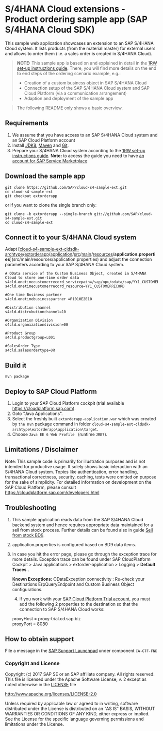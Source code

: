 # S/4HANA Cloud extensions - Product ordering sample app (SAP S/4HANA Cloud SDK)
This sample web application showcases an extension to an SAP S/4HANA Cloud system. It lists products (from the material master) for external users and allows to order them (i.e. a sales order is created in S/4HANA Cloud).

> **NOTE:** This sample app is based on and explained in detail in the [1RW set-up instructions guide](https://rapid.sap.com/bp/#/browse/scopeitems/1RW). There, you will find more details on the end to end steps of the ordering scenario example, e.g.:
> * Creation of a custom business object in SAP S/4HANA Cloud
> * Connection setup of the SAP S/4HANA Cloud system and SAP Cloud Platform (via a communication arrangement)
> * Adaption and deployment of the sample app

> The following README only shows a basic overview.


Requirements
-------------
1. We assume that you have access to an SAP S/4HANA Cloud system and an SAP Cloud Platform account
2. Install [JDK8](http://www.oracle.com/technetwork/java/javase/downloads/index.html), [Maven](http://maven.apache.org/download.cgi) and [Git](https://git-scm.com/downloads).
3. Prepare your S/4HANA Cloud system according to the [1RW set-up instructions guide](https://rapid.sap.com/bp/#/browse/scopeitems/1RW).
**Note:** to access the guide you need to have [an account for SAP Service Marketplace](https://websmp103.sap-ag.de/~sapidp/012002523100007691892016E/)

Download the sample app
------------------

```
git clone https://github.com/SAP/cloud-s4-sample-ext.git
cd cloud-s4-sample-ext
git checkout extorderapp
```
or if you want to clone the single branch only: 
```
git clone -b extorderapp --single-branch git://github.com/SAP/cloud-s4-sample-ext.git
cd cloud-s4-sample-ext
```


Connect it to your S/4HANA Cloud system
---------------------------------------
Adapt [[cloud-s4-sample-ext-cldsdk-archtype](https://github.wdf.sap.corp/bestpractices/cloud-s4-sample-ext-cldsdk-archtype)/[extorderapp](https://github.wdf.sap.corp/bestpractices/cloud-s4-sample-ext-cldsdk-archtype/tree/master/extorderapp)/[application](https://github.wdf.sap.corp/bestpractices/cloud-s4-sample-ext-cldsdk-archtype/tree/master/extorderapp/application)/[src](https://github.wdf.sap.corp/bestpractices/cloud-s4-sample-ext-cldsdk-archtype/tree/master/extorderapp/application/src)/[main](https://github.wdf.sap.corp/bestpractices/cloud-s4-sample-ext-cldsdk-archtype/tree/master/extorderapp/application/src/main)/[resources](https://github.wdf.sap.corp/bestpractices/cloud-s4-sample-ext-cldsdk-archtype/tree/master/extorderapp/application/src/main/resources)/**application.properties**](src/main/resources/application.properties) and adjust the connection parameters according to your SAP S/4HANA Cloud system.


```
# OData service of the Custom Business Object, created in S/4HANA Cloud to store one-time order data
s4cld.onetimecustomerrecord_servicepath=/sap/opu/odata/sap/YY1_CUSTOMERRECORD_CDS
s4cld.onetimecustomerrecord_resource=YY1_CUSTOMERRECORD

#One time Business partner
s4cld.onetimebusinesspartner =P1010E2E10

#Distribution channel
s4cld.distrubutionchannel=10

#Organization Division
s4cld.organizationdivision=00

#Product Group
s4cld.productgroup=L001

#SalesOrder Type
s4cld.salesordertype=OR
```


Build it
--------

```
mvn package
```


Deploy to SAP Cloud Platform
----------------------------
1. Login to your SAP Cloud Platform cockpit (trial available https://cloudplatform.sap.com).
2. Goto "Java Applications".
3. Select the freshly built `extorderapp-application.war` which was created by `the mvn` package command in folder `cloud-s4-sample-ext-cldsdk-archtype\extorderapp\application\target`.
4. Choose `Java EE 6 Web Profile ` (runtime `JRE7`).


Limitations / Disclaimer
------------------------
Note: This sample code is primarily for illustration purposes and is not intended for productive usage. It solely shows basic interaction with an S/4HANA Cloud system. Topics like authentication, error handling, transactional correctness, security, caching, tests were omitted on purpose for the sake of simplicity. For detailed information on development on the SAP Cloud Platform, please consult https://cloudplatform.sap.com/developers.html


Troubleshooting
------------

 1. This sample application reads data from the SAP S/4HANA Cloud
    backend system and hence requires appropriate data maintained for a
    sell from stock process. Further details can be found also in guide
    [Sell from stock
    BD9](https://rapid.sap.com/bp/#/browse/scopeitems/BD9).
 2. application.properties is configured based on BD9 data items.
 3. In case you hit the error page, please go through the exception
    trace for more details. Exception trace can be found under SAP
    CloudPlatform Cockpit > Java applications > extorder-application >
    Logging > **Default Traces** .
    
    **Known Exceptions:**
    ODataException connectivity : Re-check your Destinations ErpQueryEndpoint and  	  Custom Business Object configurations.
    
    4. If you work with your [SAP Cloud Platform Trial account](https://account.hanatrial.ondemand.com/), you must add the following 2 properties to the destination so that the connection to SAP S/4HANA Cloud works:  

      proxyHost =	proxy-trial.od.sap.biz  
      proxyPort =	8080
    

How to obtain support
---------------------
File a message in the [SAP Support Launchpad](https://launchpad.support.sap.com/#/incident/create) under component `CA-GTF-FND`


### Copyright and License

Copyright (c) 2017 SAP SE or an SAP affiliate company. All rights reserved.
This file is licensed under the Apache Software License, v. 2 except as noted otherwise in the [LICENSE](LICENSE) file

http://www.apache.org/licenses/LICENSE-2.0

Unless required by applicable law or agreed to in writing, software distributed under the License is distributed on an "AS IS" BASIS, WITHOUT WARRANTIES OR CONDITIONS OF ANY KIND, either express or implied. See the License for the specific language governing permissions and limitations under the License.
